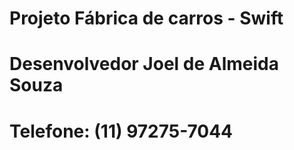 # Projeto Fábrica de carros - Swift
# Desenvolvedor Joel de Almeida Souza
# Telefone: (11) 97275-7044
